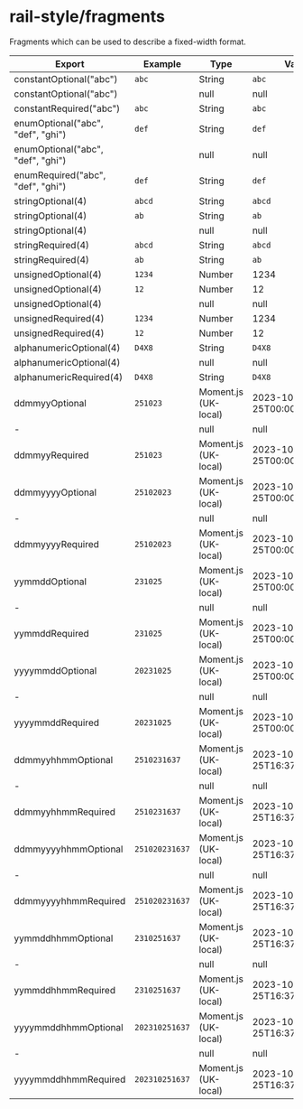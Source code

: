 # rail-style/fragments

Fragments which can be used to describe a fixed-width format.

| Export                            | Example        | Type                 | Value                     |
|-----------------------------------|----------------|----------------------|---------------------------|
| constantOptional("abc")           | `abc`          | String               | `abc`                     |
| constantOptional("abc")           | `   `          | null                 | null                      |
| constantRequired("abc")           | `abc`          | String               | `abc`                     |
| enumOptional("abc", "def", "ghi") | `def`          | String               | `def`                     |
| enumOptional("abc", "def", "ghi") | `   `          | null                 | null                      |
| enumRequired("abc", "def", "ghi") | `def`          | String               | `def`                     |
| stringOptional(4)                 | `abcd`         | String               | `abcd`                    |
| stringOptional(4)                 | `ab  `         | String               | `ab`                      |
| stringOptional(4)                 | `    `         | null                 | null                      |
| stringRequired(4)                 | `abcd`         | String               | `abcd`                    |
| stringRequired(4)                 | `ab  `         | String               | `ab`                      |
| unsignedOptional(4)               | `1234`         | Number               | 1234                      |
| unsignedOptional(4)               | `12  `         | Number               | 12                        |
| unsignedOptional(4)               | `    `         | null                 | null                      |
| unsignedRequired(4)               | `1234`         | Number               | 1234                      |
| unsignedRequired(4)               | `12  `         | Number               | 12                        |
| alphanumericOptional(4)           | `D4X8`         | String               | `D4X8`                    |
| alphanumericOptional(4)           | `    `         | null                 | null                      |
| alphanumericRequired(4)           | `D4X8`         | String               | `D4X8`                    |
| ddmmyyOptional                    | `251023`       | Moment.js (UK-local) | 2023-10-25T00:00:00+01:00 |
| -                                 | `      `       | null                 | null                      |
| ddmmyyRequired                    | `251023`       | Moment.js (UK-local) | 2023-10-25T00:00:00+01:00 |
| ddmmyyyyOptional                  | `25102023`     | Moment.js (UK-local) | 2023-10-25T00:00:00+01:00 |
| -                                 | `        `     | null                 | null                      |
| ddmmyyyyRequired                  | `25102023`     | Moment.js (UK-local) | 2023-10-25T00:00:00+01:00 |
| yymmddOptional                    | `231025`       | Moment.js (UK-local) | 2023-10-25T00:00:00+01:00 |
| -                                 | `      `       | null                 | null                      |
| yymmddRequired                    | `231025`       | Moment.js (UK-local) | 2023-10-25T00:00:00+01:00 |
| yyyymmddOptional                  | `20231025`     | Moment.js (UK-local) | 2023-10-25T00:00:00+01:00 |
| -                                 | `        `     | null                 | null                      |
| yyyymmddRequired                  | `20231025`     | Moment.js (UK-local) | 2023-10-25T00:00:00+01:00 |
| ddmmyyhhmmOptional                | `2510231637`   | Moment.js (UK-local) | 2023-10-25T16:37:00+01:00 |
| -                                 | `      `       | null                 | null                      |
| ddmmyyhhmmRequired                | `2510231637`   | Moment.js (UK-local) | 2023-10-25T16:37:00+01:00 |
| ddmmyyyyhhmmOptional              | `251020231637` | Moment.js (UK-local) | 2023-10-25T16:37:00+01:00 |
| -                                 | `        `     | null                 | null                      |
| ddmmyyyyhhmmRequired              | `251020231637` | Moment.js (UK-local) | 2023-10-25T16:37:00+01:00 |
| yymmddhhmmOptional                | `2310251637`   | Moment.js (UK-local) | 2023-10-25T16:37:00+01:00 |
| -                                 | `      `       | null                 | null                      |
| yymmddhhmmRequired                | `2310251637`   | Moment.js (UK-local) | 2023-10-25T16:37:00+01:00 |
| yyyymmddhhmmOptional              | `202310251637` | Moment.js (UK-local) | 2023-10-25T16:37:00+01:00 |
| -                                 | `        `     | null                 | null                      |
| yyyymmddhhmmRequired              | `202310251637` | Moment.js (UK-local) | 2023-10-25T16:37:00+01:00 |
